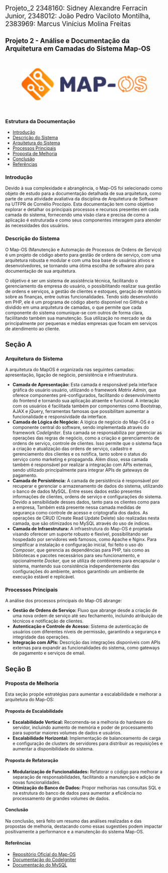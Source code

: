 <p style="font-size: 1.3rem;">Projeto_2   2348160: Sidney Alexandre Ferracin Junior, 2348012: João Pedro Vaciloto Montilha, 2383969: Marcus Vinícius Molina Freitas</p>

<h2>Projeto 2 - Análise e Documentação da Arquitetura em Camadas do Sistema Map-OS</h2>

<br>

<p style="text-align: center;">
    <img src="https://raw.githubusercontent.com/RamonSilva20/mapos/master/assets/img/logo.png" alt="MapOS Logo" style="width:400px;">
</p>

<br>

<h3>Estrutura da Documentação</h3>

- [Introdução](#Introdução)
- [Descrição do Sistema](#descricao-do-sistema)
- [Arquitetura do Sistema](#arquitetura-do-sistema)
- [Processos Principais](#processos-principais)
- [Proposta de Melhoria](#proposta-de-melhoria)
- [Conclusão](#conclusao)
- [Referências](#referencias)

<h3>Introdução</h3>
Devido à sua complexidade e abrangência, o Map-OS foi selecionado como objeto de estudo para a documentação detalhada de sua arquitetura, como parte de uma atividade avaliativa da disciplina de Arquitetura de Software na UTFPR de Cornélio Procópio. Esta documentação tem como objetivo explorar e detalhar os principais processos e recursos presentes em cada camada do sistema, fornecendo uma visão clara e precisa de como a aplicação é estruturada e como seus componentes interagem para atender às necessidades dos usuários.</p>

<h3>Descrição do Sistema</h3>
<p>O Map-OS (Manutenção e Automação de Processos de Ordens de Serviço) é um projeto de código aberto para gestão de ordens de serviço, com uma arquitetura robusta e modular e com uma boa base de usuários ativos e desenvolvedores, se tornando uma ótima escolha de software alvo para documentação de sua arquitetura.</p>
<p>O objetivo é ser um sistema de assistência técnica, facilitando o gerenciamento da empresa do usuário, o possibilitando realizar sua gestão de ordens e serviços, a gestão de clientes e estoques, geração de relatório sobre as finanças, entre outras funcionalidades. Tendo sido desenvolvido em PHP, ele é um programa de código aberto disponível no GitHub e dividido em uma arquitetura de camadas, o que permite que cada componente do sistema comunique-se com outros de forma clara, faciilitando também sua manutenção. Sua utilização no mercado se da principalmente por pequenas e médias empresas que focam em serviços de atendimento ao cliente.</p>

<h2>Seção A</h2>

<h3>Arquitetura do Sistema</h3>
<p>A arquitetura do MapOS é organizada nas seguintes camadas: apresentação, ligação de negócio, persistência e infraestrutura.</p>
<ul>
  <li><strong>Camada de Apresentação:</strong> Esta camada é responsável pela interface gráfica do usuário usuário, utilizando o framework <em>Matrix Admin</em>, que oferece componentes pré-configurados, facilitando o desenvolvimento do frontend e tornando sua aplicação atraente e funcional. A interação com os usuários é facilitada também por componentes como Bootstrap, AJAX e jQuery, ferramentas famosas que possibilitam aumentar a funcionalidade e responsividade da interface.</li>
  
  <li><strong>Camada de Lógica de Negócio:</strong> A lógica de negócio do Map-OS é o componente central do software, sendo implementada através do framework <em>CodeIgniter</em>. Esta camada se responsabiliza por gerenciar as operações das regras de negócio, como a criação e gerenciamento de ordens de serviço, controle de clientes. Isso permite que o sistema faça a criação e atualização das ordens de serviço, cadastro e gerenciamento dos clientes e os notifica, tanto sobre o status do serviço como marketing e propaganda. Além disso, essa camada também é responsável por realizar a integração com APIs externas, sendo utilizado principalmente para integrar APIs de gateways de pagamento.</li>
  
  <li><strong>Camada de Persistência:</strong> A camada de persistência é responsável por recuperar e gerenciar o armazenamento de dados do sistema, utilizando o banco de dados MySQL. Entre esses dados estão presentes informações de clientes, ordens de serviço e configurações do sistema. Devido a sensibilidade desses dados, tanto para os clientes como para a empresa, Também está presente nessa camada medidas de segurança como controle de acesso e criptografia dos dados.  As operações de CRUD (Create Read Update Delete) são realizadas nesta camada, que são otimizados no MySQL através do uso de índices.</li>
  
  <li><strong>Camada de Infraestrutura:</strong> A infraestrutura do Map-OS é projetada visando oferecer um suporte robusto e flexível, possibilitando ser hospedado por servidores web famosos, como Apache e Nginx. Para simplificar a instalação e configuração inicial, foi feito o uso do <em>Composer</em>, que gerencia as dependências para PHP, tais como as bibliotecas e pacotes necessários para seu funcionamento, e opcionalmente <em>Docker</em>, que se utiliza de contêineres para encapsular o sistema, mantendo sua consistência independentemente das configurações do ambiente, ambos garantindo um ambiente de execução estável e replicável.</li>
</ul>

<h3>Processos Principais</h3>
<p>A análise dos processos principais do Map-OS abrange:</p>
<ul>
  <li><strong>Gestão de Ordens de Serviço:</strong> Fluxo que abrange desde a criação de uma nova ordem de serviço até seu fechamento, incluindo atribuição de técnicos e notificação de clientes.</li>
  <li><strong>Autenticação e Controle de Acesso:</strong> Sistema de autenticação de usuários com diferentes níveis de permissão, garantindo a segurança e integridade das operações.</li>
  <li><strong>Integração com APIs:</strong> Descrição das integrações disponíveis com APIs externas para expandir as funcionalidades do sistema, como gateways de pagamento e serviços de email.</li>
</ul>

<h2>Seção B</h2>

<h3>Proposta de Melhoria</h3>
<p>Esta seção propõe estratégias para aumentar a escalabilidade e melhorar a arquitetura do Map-OS:</p>

<h4>Proposta de Escalabilidade</h4>
<ul>
  <li><strong>Escalabilidade Vertical:</strong> Recomenda-se a melhoria do hardware do servidor, incluindo aumento de memória e poder de processamento para suportar maiores volumes de dados e usuários.</li>
  <li><strong>Escalabilidade Horizontal:</strong> Implementação de balanceamento de carga e configuração de clusters de servidores para distribuir as requisições e aumentar a disponibilidade do sistema.</li>
</ul>

<h4>Proposta de Refatoração</h4>
<ul>
  <li><strong>Modularização de Funcionalidades:</strong> Refatorar o código para melhorar a separação de responsabilidades, facilitando a manutenção e adição de novas funcionalidades.</li>
  <li><strong>Otimização do Banco de Dados:</strong> Propor melhorias nas consultas SQL e na estrutura do banco de dados para aumentar a eficiência no processamento de grandes volumes de dados.</li>
</ul>

<h4>Conclusão</h4>
<p>Na conclusão, será feito um resumo das análises realizadas e das propostas de melhoria, destacando como essas sugestões podem impactar positivamente a performance e a manutenção do sistema Map-OS.</p>

<h4>Referências</h4>
<ul>
  <li><a href="https://github.com/RamonSilva20/mapos">Repositório Oficial do Map-OS</a></li>
  <li><a href="https://codeigniter.com/userguide3/">Documentação do CodeIgniter</a></li>
  <li><a href="https://dev.mysql.com/doc/">Documentação do MySQL</a></li>
</ul>